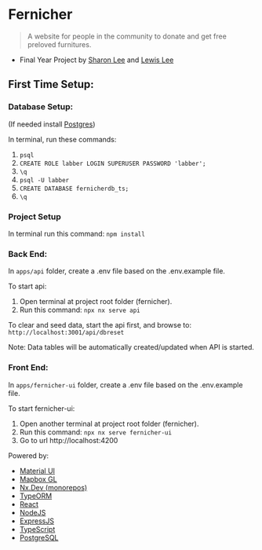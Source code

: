# Fernicher

> A website for people in the community to donate and get free preloved furnitures.

- Final Year Project by [Sharon Lee](https://github.com/sharonshlee) and [Lewis Lee](https://github.com/rexiah23)

## First Time Setup:

### Database Setup:

(If needed install [Postgres](https://www.postgresql.org/))

In terminal, run these commands:

1. `psql`
2. `CREATE ROLE labber LOGIN SUPERUSER PASSWORD 'labber';`
3. `\q`
4. `psql -U labber`
5. `CREATE DATABASE fernicherdb_ts;`
6. `\q`

### Project Setup

In terminal run this command: `npm install`

### Back End:

In `apps/api` folder, create a .env file based on the .env.example file.

To start api:

1. Open terminal at project root folder (fernicher).
2. Run this command: `npx nx serve api`

To clear and seed data, start the api first, and browse to: `http://localhost:3001/api/dbreset`

Note: Data tables will be automatically created/updated when API is started.

### Front End:

In `apps/fernicher-ui` folder, create a .env file based on the .env.example file.

To start fernicher-ui:

1. Open another terminal at project root folder (fernicher).
2. Run this command: `npx nx serve fernicher-ui`
3. Go to url http://localhost:4200

Powered by:

- [Material UI](https://mui.com/)
- [Mapbox GL](https://docs.mapbox.com/mapbox-gl-js/api/)
- [Nx.Dev (monorepos)](https://nx.dev/)
- [TypeORM](https://typeorm.io/)
- [React](https://reactjs.org/)
- [NodeJS](https://nodejs.org/)
- [ExpressJS](http://expressjs.com/)
- [TypeScript](https://www.typescriptlang.org/)
- [PostgreSQL](https://www.postgresql.org/)
